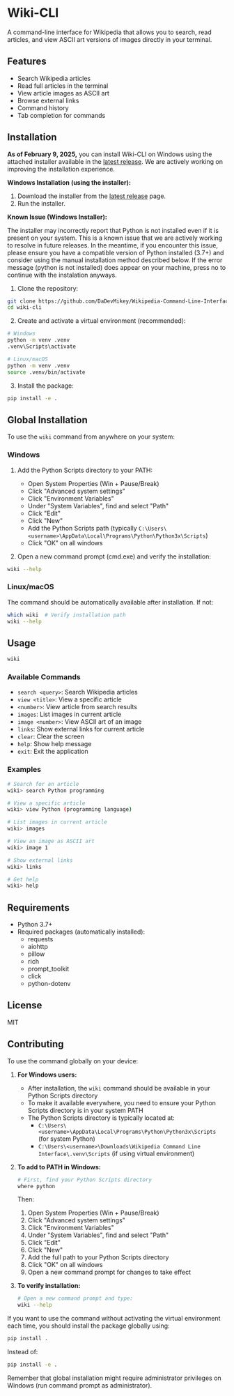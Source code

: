 # Wiki-CLI

A command-line interface for Wikipedia that allows you to search, read articles, and view ASCII art versions of images directly in your terminal.

## Features

- Search Wikipedia articles
- Read full articles in the terminal
- View article images as ASCII art
- Browse external links
- Command history
- Tab completion for commands

## Installation

**As of February 9, 2025,** you can install Wiki-CLI on Windows using the attached installer available in the [latest release](https://github.com/DaDevMikey/Wikipedia-Command-Line-Interface/releases/latest).  We are actively working on improving the installation experience.

**Windows Installation (using the installer):**

1. Download the installer from the [latest release](https://github.com/DaDevMikey/Wikipedia-Command-Line-Interface/releases/latest) page.
2. Run the installer.

**Known Issue (Windows Installer):**

The installer may incorrectly report that Python is not installed even if it is present on your system. This is a known issue that we are actively working to resolve in future releases.  In the meantime, if you encounter this issue, please ensure you have a compatible version of Python installed (3.7+) and consider using the manual installation method described below. If the error message (python is not installed) does appear on your machine, press no to continue with the instalation anyways.

1. Clone the repository:
```bash
git clone https://github.com/DaDevMikey/Wikipedia-Command-Line-Interface.git
cd wiki-cli
```

2. Create and activate a virtual environment (recommended):
```bash
# Windows
python -m venv .venv
.venv\Scripts\activate

# Linux/macOS
python -m venv .venv
source .venv/bin/activate
```

3. Install the package:
```bash
pip install -e .
```

## Global Installation

To use the `wiki` command from anywhere on your system:

### Windows
1. Add the Python Scripts directory to your PATH:
   - Open System Properties (Win + Pause/Break)
   - Click "Advanced system settings"
   - Click "Environment Variables"
   - Under "System Variables", find and select "Path"
   - Click "Edit"
   - Click "New"
   - Add the Python Scripts path (typically `C:\Users\<username>\AppData\Local\Programs\Python\Python3x\Scripts`)
   - Click "OK" on all windows

2. Open a new command prompt (cmd.exe) and verify the installation:
```bash
wiki --help
```

### Linux/macOS
The command should be automatically available after installation. If not:
```bash
which wiki  # Verify installation path
wiki --help
```

## Usage

```bash
wiki
```

### Available Commands

- `search <query>`: Search Wikipedia articles
- `view <title>`: View a specific article
- `<number>`: View article from search results
- `images`: List images in current article
- `image <number>`: View ASCII art of an image
- `links`: Show external links for current article
- `clear`: Clear the screen
- `help`: Show help message
- `exit`: Exit the application

### Examples

```bash
# Search for an article
wiki> search Python programming

# View a specific article
wiki> view Python (programming language)

# List images in current article
wiki> images

# View an image as ASCII art
wiki> image 1

# Show external links
wiki> links

# Get help
wiki> help
```

## Requirements

- Python 3.7+
- Required packages (automatically installed):
  - requests
  - aiohttp
  - pillow
  - rich
  - prompt_toolkit
  - click
  - python-dotenv

## License

MIT

## Contributing




To use the command globally on your device:

1. **For Windows users:**
   - After installation, the `wiki` command should be available in your Python Scripts directory
   - To make it available everywhere, you need to ensure your Python Scripts directory is in your system PATH
   - The Python Scripts directory is typically located at:
     - `C:\Users\<username>\AppData\Local\Programs\Python\Python3x\Scripts` (for system Python)
     - `C:\Users\<username>\Downloads\Wikipedia Command Line Interface\.venv\Scripts` (if using virtual environment)

2. **To add to PATH in Windows:**
   ```bash
   # First, find your Python Scripts directory
   where python
   ```
   Then:
   1. Open System Properties (Win + Pause/Break)
   2. Click "Advanced system settings"
   3. Click "Environment Variables"
   4. Under "System Variables", find and select "Path"
   5. Click "Edit"
   6. Click "New"
   7. Add the full path to your Python Scripts directory
   8. Click "OK" on all windows
   9. Open a new command prompt for changes to take effect

3. **To verify installation:**
   ```bash
   # Open a new command prompt and type:
   wiki --help
   ```

If you want to use the command without activating the virtual environment each time, you should install the package globally using:
```bash
pip install .
```
Instead of:
```bash
pip install -e .
```

Remember that global installation might require administrator privileges on Windows (run command prompt as administrator).
